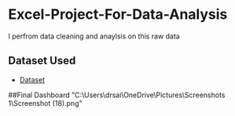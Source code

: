 # Excel-Project-For-Data-Analysis
I perfrom data cleaning and anaylsis on this raw data 
## Dataset Used 
- <a href="https://github.com/AlexTheAnalyst/Excel-Tutorial/blob/main/Excel%20Project%20Dataset.xlsx">Dataset</a>

##Final Dashboard
"C:\Users\drsai\OneDrive\Pictures\Screenshots 1\Screenshot (18).png"
